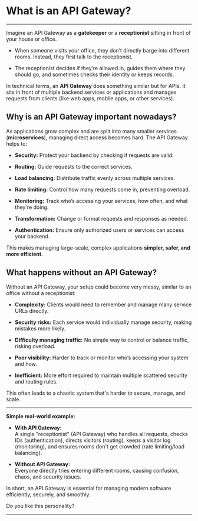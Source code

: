 # What is an API Gateway?
-----------------------

Imagine an API Gateway as a **gatekeeper** or a **receptionist** sitting in front of your house or office.

*   When someone visits your office, they don’t directly barge into different rooms. Instead, they first talk to the receptionist.
    
*   The receptionist decides if they’re allowed in, guides them where they should go, and sometimes checks their identity or keeps records.
    

In technical terms, an **API Gateway** does something similar but for APIs. It sits in front of multiple backend services or applications and manages requests from clients (like web apps, mobile apps, or other services).

Why is an API Gateway important nowadays?
-----------------------------------------

As applications grow complex and are split into many smaller services (**microservices**), managing direct access becomes hard. The API Gateway helps to:

*   **Security:** Protect your backend by checking if requests are valid.
    
*   **Routing:** Guide requests to the correct services.
    
*   **Load balancing:** Distribute traffic evenly across multiple services.
    
*   **Rate limiting:** Control how many requests come in, preventing overload.
    
*   **Monitoring:** Track who’s accessing your services, how often, and what they're doing.
    
*   **Transformation:** Change or format requests and responses as needed.
    
*   **Authentication:** Ensure only authorized users or services can access your backend.
    

This makes managing large-scale, complex applications **simpler, safer, and more efficient**.

What happens without an API Gateway?
------------------------------------

Without an API Gateway, your setup could become very messy, similar to an office without a receptionist:

*   **Complexity:** Clients would need to remember and manage many service URLs directly.
    
*   **Security risks:** Each service would individually manage security, making mistakes more likely.
    
*   **Difficulty managing traffic:** No simple way to control or balance traffic, risking overload.
    
*   **Poor visibility:** Harder to track or monitor who’s accessing your system and how.
    
*   **Inefficient:** More effort required to maintain multiple scattered security and routing rules.
    

This often leads to a chaotic system that's harder to secure, manage, and scale.

* * *

**Simple real-world example:**

*   **With API Gateway:**  
    A single "receptionist" (API Gateway) who handles all requests, checks IDs (authentication), directs visitors (routing), keeps a visitor log (monitoring), and ensures rooms don't get crowded (rate limiting/load balancing).
    
*   **Without API Gateway:**  
    Everyone directly tries entering different rooms, causing confusion, chaos, and security issues.
    

In short, an API Gateway is essential for managing modern software efficiently, securely, and smoothly.

Do you like this personality?

---
